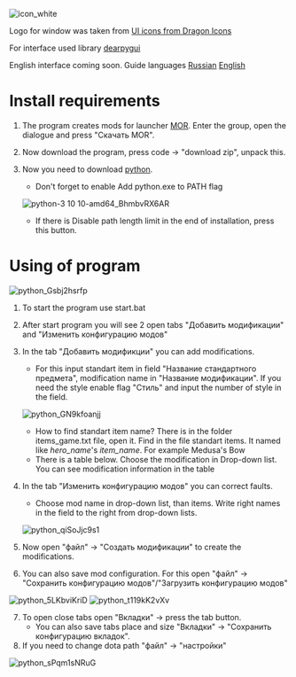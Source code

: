 ![icon_white](https://github.com/Kynomi/SD2MC/assets/98938787/9b451724-0380-467f-a4ab-c8e3301ec60b)

Logo for window was taken from [UI icons from Dragon Icons](https://www.flaticon.com/ru/free-icons/ui)

For interface used library [dearpygui](https://github.com/hoffstadt/DearPyGui)

English interface coming soon.
Guide languages [Russian](../../README.md) [English](Readme.eng.md)
# Install requirements
1. The program creates mods for launcher [MOR](https://vk.com/amir4anmods). Enter the group, open the dialogue and press "Скачать MOR".
2. Now download the program, press code -> "download zip", unpack this.
3. Now you need to download [python](https://python.org/download).
   - Don't forget to enable Add python.exe to PATH flag

   ![python-3 10 10-amd64_BhmbvRX6AR](https://github.com/Kynomi/SD2MC/assets/98938787/a35486f3-a7c8-4b74-9fc4-584dd8cb7815)
   
   - If there is Disable path length limit in the end of installation, press this button.
# Using of program

![python_Gsbj2hsrfp](https://github.com/Kynomi/SD2MC/assets/98938787/057dbf99-95d2-4c9c-93e8-2ba0bc6d0430)

1. To start the program use start.bat
2. After start program you will see 2 open tabs "Добавить модификации" and "Изменить конфигурацию модов"
3. In the tab "Добавить модификции" you can add modifications.
   - For this input standart item in field "Название стандартного предмета", modification name in "Название модификации". If you need the style enable flag "Стиль" and input the number of style in the field.

    ![python_GN9kfoanjj](https://github.com/Kynomi/SD2MC/assets/98938787/b1fc12ba-9d1c-409d-8b59-79f4cc19b1e7)

   - How to find standart item name? There is in the folder items_game.txt file, open it. Find in the file standart items. It named like *hero_name*'s *item_name*. For example Medusa's Bow
   - There is a table below. Choose the modification in Drop-down list. You can see modification information in the table
4. In the tab "Изменить конфигурацию модов" you can correct faults.
   - Choose mod name in drop-down list, than items. Write right names in the field to the right from drop-down lists.

   ![python_qiSoJjc9s1](https://github.com/Kynomi/SD2MC/assets/98938787/b9bad8f6-b199-4222-9056-215ecc1935bb)   

5. Now open "файл" -> "Создать модификации" to create the modifications.
6. You can also save mod configuration. For this open "файл" -> "Сохранить конфигурацию модов"/"Загрузить конфигурацию модов"

![python_5LKbviKriD](https://github.com/Kynomi/SD2MC/assets/98938787/32488023-001e-4534-ad64-d10b41547584)
![python_t119kK2vXv](https://github.com/Kynomi/SD2MC/assets/98938787/51ffd5d3-e323-46df-b630-fb58d18ea186)

7. To open close tabs open "Вкладки" -> press the tab button.
   - You can also save tabs place and size "Вкладки" -> "Сохранить конфигурацию вкладок".
8. If you need to change dota path "файл" -> "настройки"

![python_sPqm1sNRuG](https://github.com/Kynomi/SD2MC/assets/98938787/6bfb9c6a-5ef3-4a23-8316-1631e70869d4)
